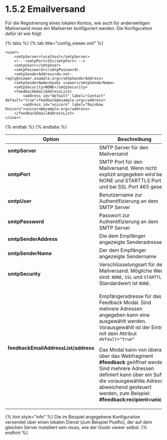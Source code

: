 # 1.5.2 Emailversand

Für die Registrierung eines lokalen Kontos, wie auch für anderweitigen Mailversand muss ein Mailserver konfiguriert werden. Die Konfiguration dafür ist wie folgt:

{% tabs %}
{% tab title="config_viewer.xml" %}
```markup
<user>
    <smtpServer>localhost</smtpServer>
    <!-- <smtpPort>25</smtpPort> -->
    <smtpUser></smtpUser>
    <smtpPassword></smtpPassword>
    <smtpSenderAddress>do-not-reply@viewer.example.org</smtpSenderAddress>
    <smtpSenderName>Goobi viewer</smtpSenderName>
    <smtpSecurity>NONE</smtpSecurity>
    <feedbackEmailAddressList>
        <address id="default" label="Contact" default="true">feedback@example.org</address>
        <address id="unicorn" label="Rainbow Unicorn">unicorn@example.org</address>
    </feedbackEmailAddressList>
</user>
```
{% endtab %}
{% endtabs %}

| Option                               | Beschreibung                                                                                                                                                                                                                                                                                                                                                                                                                                                      |
| ------------------------------------ | ----------------------------------------------------------------------------------------------------------------------------------------------------------------------------------------------------------------------------------------------------------------------------------------------------------------------------------------------------------------------------------------------------------------------------------------------------------------- |
| **smtpServer**                       | SMTP Server für den Mailversand                                                                                                                                                                                                                                                                                                                                                                                                                                   |
| **smtpPort**                         | SMTP Port für den Mailversand. Wenn nicht explizit angegeben wird bei NONE und STARTTLS Port 25 und bei SSL Port 465 gesetzt.                                                                                                                                                                                                                                                                                                                                     |
| **smtpUser**                         | Benutzername zur Authentifizierung an dem SMTP Server                                                                                                                                                                                                                                                                                                                                                                                                             |
| **smtpPassword**                     | Passwort zur Authentifizierung an dem SMTP Server                                                                                                                                                                                                                                                                                                                                                                                                                 |
| **smtpSenderAddress**                | Die dem Empfänger angezeigte Senderadresse                                                                                                                                                                                                                                                                                                                                                                                                                        |
| **smtpSenderName**                   | Der dem Empfänger angezeigte Sendername                                                                                                                                                                                                                                                                                                                                                                                                                           |
| **smtpSecurity**                     | Verschlüsselungsart für den Mailversand. Mögliche Werte sind: `NONE`, `SSL` und `STARTTLS`. Standardwert ist `NONE`.                                                                                                                                                                                                                                                                                                                                              |
| **feedbackEmailAddressList/address** | <p>Empfängeradresse für das Feedback Modal. Sind mehrere Adressen angegeben kann eine ausgewählt werden. Vorausgewählt ist der Eintrag mit dem Attribut <code>default="true"</code></p><p>Das Modal kann von überall über das Webfragment <strong>#feedback </strong>geöffnet werden. Sind mehrere Adressen definiert kann über ein Suffix die vorausgewählte Adresse abweichend gesteuert werden, zum Beispiel: <strong>#feedback:recipient=unicorn</strong></p> |

{% hint style="info" %}
Die im Beispiel angegebene Konfiguration versendet über einen lokalen Dienst (zum Beispiel Postfix), der auf dem gleichen Server installiert sein muss, wie der Goobi viewer selbst.
{% endhint %}
